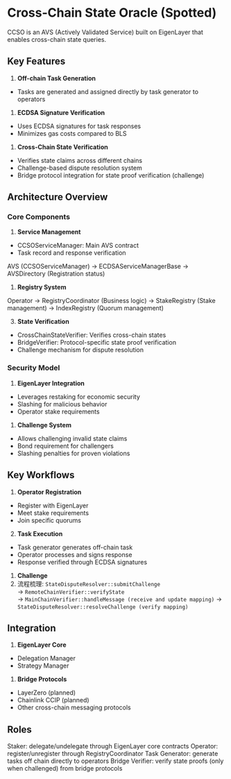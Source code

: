 # Cross-Chain State Oracle (Spotted)

CCSO is an AVS (Actively Validated Service) built on EigenLayer that enables cross-chain state queries. 

## Key Features

1. **Off-chain Task Generation**
- Tasks are generated and assigned directly by task generator to operators

1. **ECDSA Signature Verification**
- Uses ECDSA signatures for task responses
- Minimizes gas costs compared to BLS

1. **Cross-Chain State Verification**
- Verifies state claims across different chains
- Challenge-based dispute resolution system
- Bridge protocol integration for state proof verification (challenge)

## Architecture Overview

### Core Components

1. **Service Management**
- CCSOServiceManager: Main AVS contract
- Task record and response verification

AVS (CCSOServiceManager)
-> ECDSAServiceManagerBase
-> AVSDirectory (Registration status)

1. **Registry System**

Operator
-> RegistryCoordinator (Business logic)
-> StakeRegistry (Stake management)
-> IndexRegistry (Quorum management)


3. **State Verification**
- CrossChainStateVerifier: Verifies cross-chain states
- BridgeVerifier: Protocol-specific state proof verification
- Challenge mechanism for dispute resolution

### Security Model

1. **EigenLayer Integration**
- Leverages restaking for economic security
- Slashing for malicious behavior
- Operator stake requirements

1. **Challenge System**
- Allows challenging invalid state claims
- Bond requirement for challengers
- Slashing penalties for proven violations

## Key Workflows

1. **Operator Registration**
- Register with EigenLayer
- Meet stake requirements
- Join specific quorums

2. **Task Execution**
- Task generator generates off-chain task
- Operator processes and signs response
- Response verified through ECDSA signatures

1. **Challenge**
1. 流程梳理:
`StateDisputeResolver::submitChallenge`  
-> `RemoteChainVerifier::verifyState`  
-> `MainChainVerifier::handleMessage (receive and update mapping)` 
-> `StateDisputeResolver::resolveChallenge (verify mapping)`

## Integration

1. **EigenLayer Core**
- Delegation Manager
- Strategy Manager

1. **Bridge Protocols**
- LayerZero (planned)
- Chainlink CCIP (planned)
- Other cross-chain messaging protocols

## Roles
Staker: delegate/undelegate through EigenLayer core contracts
Operator: register/unregister through RegistryCoordinator
Task Generator: generate tasks off chain directly to operators
Bridge Verifier: verify state proofs (only when challenged) from bridge protocols
